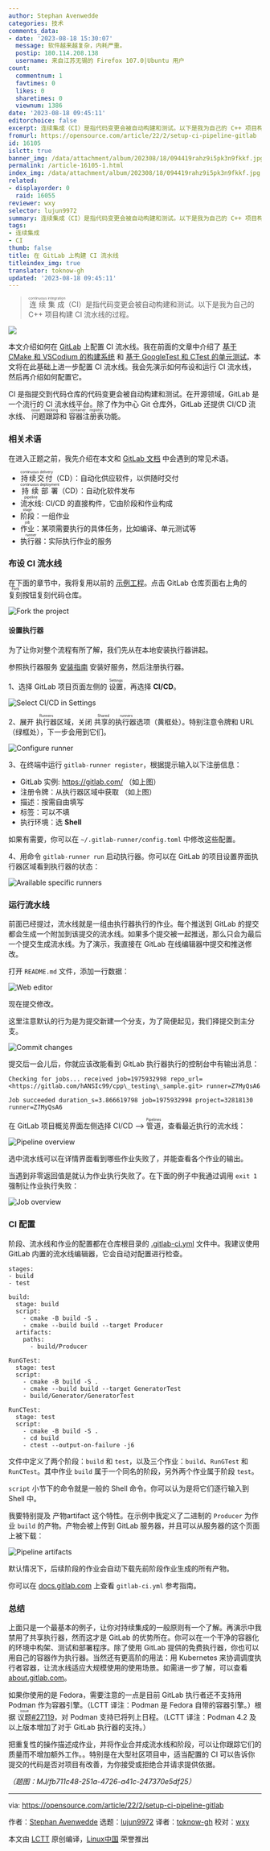 ```yaml
---
author: Stephan Avenwedde
categories: 技术
comments_data:
- date: '2023-08-18 15:30:07'
  message: 软件越来越复杂，内耗严重。
  postip: 180.114.208.138
  username: 来自江苏无锡的 Firefox 107.0|Ubuntu 用户
count:
  commentnum: 1
  favtimes: 0
  likes: 0
  sharetimes: 0
  viewnum: 1386
date: '2023-08-18 09:45:11'
editorchoice: false
excerpt: 连续集成（CI）是指代码变更会被自动构建和测试。以下是我为自己的 C++ 项目构建 CI 流水线的过程。
fromurl: https://opensource.com/article/22/2/setup-ci-pipeline-gitlab
id: 16105
islctt: true
banner_img: /data/attachment/album/202308/18/094419rahz9i5pk3n9fkkf.jpg
permalink: /article-16105-1.html
index_img: /data/attachment/album/202308/18/094419rahz9i5pk3n9fkkf.jpg.thumb.jpg
related:
- displayorder: 0
  raid: 16055
reviewer: wxy
selector: lujun9972
summary: 连续集成（CI）是指代码变更会被自动构建和测试。以下是我为自己的 C++ 项目构建 CI 流水线的过程。
tags:
- 连续集成
- CI
thumb: false
title: 在 GitLab 上构建 CI 流水线
titleindex_img: true
translator: toknow-gh
updated: '2023-08-18 09:45:11'
---
```



> 
> <ruby> 连续集成 <rt>  continuous integration </rt></ruby>（CI）是指代码变更会被自动构建和测试。以下是我为自己的 C++ 项目构建 CI 流水线的过程。
> 
> 
> 


![](/data/attachment/album/202308/18/094419rahz9i5pk3n9fkkf.jpg)


本文介绍如何在 [GitLab](https://gitlab.com/) 上配置 CI 流水线。我在前面的文章中介绍了 [基于 CMake 和 VSCodium 的构建系统](/article-14249-1.html) 和 [基于 GoogleTest 和 CTest 的单元测试](/article-16055-1.html)。本文将在此基础上进一步配置 CI 流水线。我会先演示如何布设和运行 CI 流水线，然后再介绍如何配置它。


CI 是指提交到代码仓库的代码变更会被自动构建和测试。在开源领域，GitLab 是一个流行的 CI 流水线平台。除了作为中心 Git 仓库外，GitLab 还提供 CI/CD 流水线、<ruby> 问题跟踪 <rt>  issue tracking </rt></ruby> 和 <ruby> 容器注册表 <rt>  container registry </rt></ruby>功能。


### 相关术语


在进入正题之前，我先介绍在本文和 [GitLab 文档](https://docs.gitlab.com/) 中会遇到的常见术语。


* <ruby> 持续交付 <rt>  continuous delivery </rt></ruby>（CD）：自动化供应软件，以供随时交付
* <ruby> 持续部署 <rt>  continuous deployment </rt></ruby>（CD）：自动化软件发布
* <ruby> 流水线 <rt>  pipeline </rt></ruby>: CI/CD 的直接构件，它由阶段和作业构成
* <ruby> 阶段 <rt>  stage </rt></ruby>：一组作业
* <ruby> 作业 <rt>  job </rt></ruby>：某项需要执行的具体任务，比如编译、单元测试等
* <ruby> 执行器 <rt>  runner </rt></ruby>：实际执行作业的服务


### 布设 CI 流水线


在下面的章节中，我将复用以前的 [示例工程](https://gitlab.com/hANSIc99/cpp_testing_sample)。点击 GitLab 仓库页面右上角的 <ruby> 复刻 <rt>  Fork </rt></ruby> 按钮复刻代码仓库。


![Fork the project](/data/attachment/album/202308/18/094511lhmf7pofu4h3qpoq.png "Fork the project")


#### 设置执行器


为了让你对整个流程有所了解，我们先从在本地安装执行器讲起。


参照执行器服务 [安装指南](https://docs.gitlab.com/runner/install/) 安装好服务，然后注册执行器。


1、选择 GitLab 项目页面左侧的 <ruby> 设置 <rt>  Settings </rt></ruby>，再选择 **CI/CD**。


![Select CI/CD in Settings](/data/attachment/album/202308/18/094511iu5kup3oztpqaeqx.png "Select CI/CD in Settings")


2、展开 <ruby> 执行器 <rt>  Runners </rt></ruby> 区域，关闭 <ruby> 共享的执行器 <rt>  Shared runners </rt></ruby> 选项（黄框处）。特别注意令牌和 URL（绿框处），下一步会用到它们。


![Configure runner](/data/attachment/album/202308/18/094511djgq60t7a2209la2.png "Configure runner")


3、在终端中运行 `gitlab-runner register`，根据提示输入以下注册信息：


* GitLab 实例: <https://gitlab.com/> （如上图）
* 注册令牌：从执行器区域中获取 （如上图）
* 描述：按需自由填写
* 标签：可以不填
* 执行环境：选 **Shell**


如果有需要，你可以在 `~/.gitlab-runner/config.toml` 中修改这些配置。


4、用命令 `gitlab-runner run` 启动执行器。你可以在 GitLab 的项目设置界面执行器区域看到执行器的状态：


![Available specific runners](/data/attachment/album/202308/18/094512cxejm3elepcqdj4q.png "Available specific runners")


### 运行流水线


前面已经提过，流水线就是一组由执行器执行的作业。每个推送到 GitLab 的提交都会生成一个附加到该提交的流水线。如果多个提交被一起推送，那么只会为最后一个提交生成流水线。为了演示，我直接在 GitLab 在线编辑器中提交和推送修改。


打开 `README.md` 文件，添加一行数据：


![Web editor](/data/attachment/album/202308/18/094512s93ddz0m8dq9q9t5.png "Web editor")


现在提交修改。


这里注意默认的行为是为提交新建一个分支，为了简便起见，我们择提交到主分支。


![Commit changes](/data/attachment/album/202308/18/094513o2um2eq2ztxnteef.png "Commit changes")


提交后一会儿后，你就应该改能看到 GitLab 执行器执行的控制台中有输出消息：



```
Checking for jobs... received job=1975932998 repo_url=<https://gitlab.com/hANSIc99/cpp\_testing\_sample.git> runner=Z7MyQsA6

Job succeeded duration_s=3.866619798 job=1975932998 project=32818130 runner=Z7MyQsA6

```

在 GitLab 项目概览界面左侧选择 CI/CD --> <ruby> 管道 <rt>  Pipelines </rt></ruby>，查看最近执行的流水线：


![Pipeline overview](/data/attachment/album/202308/18/094513k34ibi0gee9z069e.png "Pipeline overview")


选中流水线可以在详情界面看到哪些作业失败了，并能查看各个作业的输出。


当遇到非零返回值是就认为作业执行失败了。在下面的例子中我通过调用 `exit 1` 强制让作业执行失败：


![Job overview](/data/attachment/album/202308/18/094513cayxee5yhyyrhzh1.png "Job overview")


### CI 配置


阶段、流水线和作业的配置都在仓库根目录的 [.gitlab-ci.yml](https://gitlab.com/hANSIc99/cpp_testing_sample/-/blob/main/.gitlab-ci.yml) 文件中。我建议使用 GitLab 内置的流水线编辑器，它会自动对配置进行检查。



```
stages:
- build
- test

build:
  stage: build
  script:
    - cmake -B build -S .
    - cmake --build build --target Producer
  artifacts:
    paths:
      - build/Producer

RunGTest:
  stage: test
  script:
    - cmake -B build -S .
    - cmake --build build --target GeneratorTest
    - build/Generator/GeneratorTest

RunCTest:
  stage: test
  script:
    - cmake -B build -S .
    - cd build
    - ctest --output-on-failure -j6

```

文件中定义了两个阶段：`build` 和 `test`，以及三个作业：`build`、`RunGTest` 和 `RunCTest`。其中作业 `build` 属于一个同名的阶段，另外两个作业属于阶段 `test`。


`script` 小节下的命令就是一般的 Shell 命令。你可以认为是将它们逐行输入到 Shell 中。


我要特别提及 <ruby> 产物artifact</ruby> 这个特性。在示例中我定义了二进制的 `Producer` 为作业 `build` 的产物。产物会被上传到 GitLab 服务器，并且可以从服务器的这个页面上被下载：


![Pipeline artifacts](/data/attachment/album/202308/18/094514rmjn5hm90m995ojz.png "Pipeline artifacts")


默认情况下，后续阶段的作业会自动下载先前阶段作业生成的所有产物。


你可以在 [docs.gitlab.com](https://docs.gitlab.com/ee/ci/yaml/) 上查看 `gitlab-ci.yml` 参考指南。


### 总结


上面只是一个最基本的例子，让你对持续集成的一般原则有一个了解。再演示中我禁用了共享执行器，然而这才是 GitLab 的优势所在。你可以在一个干净的容器化的环境中构架、测试和部署程序。除了使用 GitLab 提供的免费执行器，你也可以用自己的容器作为执行器。当然还有更高阶的用法：用 Kubernetes 来协调调度执行者容器，让流水线适应大规模使用的使用场景。如需进一步了解，可以查看 [about.gitlab.com](https://about.gitlab.com/solutions/kubernetes/)。


如果你使用的是 Fedora，需要注意的一点是目前 GitLab 执行者还不支持用 Podman 作为容器引擎。（LCTT 译注：Podman 是 Fedora 自带的容器引擎。）根据 <ruby> 议题 <rt>  issue </rt></ruby> [#27119](https://gitlab.com/gitlab-org/gitlab-runner/-/issues/27119)，对 Podman 支持已将列上日程。（LCTT 译注：Podman 4.2 及以上版本增加了对于 GitLab 执行器的支持。）


把重复性的操作描述成作业，并将作业合并成流水线和阶段，可以让你跟踪它们的质量而不增加额外工作。。特别是在大型社区项目中，适当配置的 CI 可以告诉你提交的代码是否对项目有改善，为你接受或拒绝合并请求提供依据。


*（题图：MJ/fb711c48-251a-4726-a41c-247370e5df25）*




---


via: <https://opensource.com/article/22/2/setup-ci-pipeline-gitlab>


作者：[Stephan Avenwedde](https://opensource.com/users/hansic99) 选题：[lujun9972](https://github.com/lujun9972) 译者：[toknow-gh](https://github.com/toknow-gh) 校对：[wxy](https://github.com/wxy)


本文由 [LCTT](https://github.com/LCTT/TranslateProject) 原创编译，[Linux中国](https://linux.cn/) 荣誉推出